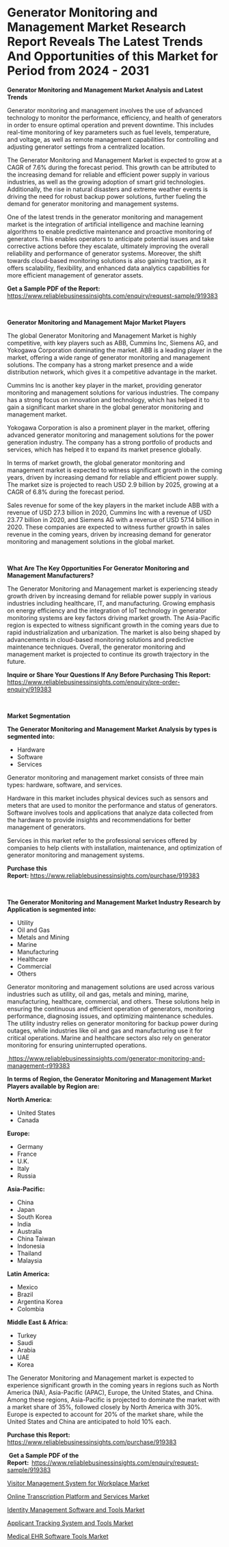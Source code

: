 <p><h1>Generator Monitoring and Management Market Research Report Reveals The Latest Trends And Opportunities of this Market for Period from 2024 - 2031</h1></p><p><strong>Generator Monitoring and Management Market Analysis and Latest Trends</strong></p>
<p><p>Generator monitoring and management involves the use of advanced technology to monitor the performance, efficiency, and health of generators in order to ensure optimal operation and prevent downtime. This includes real-time monitoring of key parameters such as fuel levels, temperature, and voltage, as well as remote management capabilities for controlling and adjusting generator settings from a centralized location.</p><p>The Generator Monitoring and Management Market is expected to grow at a CAGR of 7.6% during the forecast period. This growth can be attributed to the increasing demand for reliable and efficient power supply in various industries, as well as the growing adoption of smart grid technologies. Additionally, the rise in natural disasters and extreme weather events is driving the need for robust backup power solutions, further fueling the demand for generator monitoring and management systems.</p><p>One of the latest trends in the generator monitoring and management market is the integration of artificial intelligence and machine learning algorithms to enable predictive maintenance and proactive monitoring of generators. This enables operators to anticipate potential issues and take corrective actions before they escalate, ultimately improving the overall reliability and performance of generator systems. Moreover, the shift towards cloud-based monitoring solutions is also gaining traction, as it offers scalability, flexibility, and enhanced data analytics capabilities for more efficient management of generator assets.</p></p>
<p><strong>Get a Sample PDF of the Report:&nbsp;</strong> <a href="https://www.reliablebusinessinsights.com/enquiry/request-sample/919383">https://www.reliablebusinessinsights.com/enquiry/request-sample/919383</a></p>
<p>&nbsp;</p>
<p><strong>Generator Monitoring and Management Major Market Players</strong></p>
<p><p>The global Generator Monitoring and Management Market is highly competitive, with key players such as ABB, Cummins Inc, Siemens AG, and Yokogawa Corporation dominating the market. ABB is a leading player in the market, offering a wide range of generator monitoring and management solutions. The company has a strong market presence and a wide distribution network, which gives it a competitive advantage in the market.</p><p>Cummins Inc is another key player in the market, providing generator monitoring and management solutions for various industries. The company has a strong focus on innovation and technology, which has helped it to gain a significant market share in the global generator monitoring and management market.</p><p>Yokogawa Corporation is also a prominent player in the market, offering advanced generator monitoring and management solutions for the power generation industry. The company has a strong portfolio of products and services, which has helped it to expand its market presence globally.</p><p>In terms of market growth, the global generator monitoring and management market is expected to witness significant growth in the coming years, driven by increasing demand for reliable and efficient power supply. The market size is projected to reach USD 2.9 billion by 2025, growing at a CAGR of 6.8% during the forecast period.</p><p>Sales revenue for some of the key players in the market include ABB with a revenue of USD 27.3 billion in 2020, Cummins Inc with a revenue of USD 23.77 billion in 2020, and Siemens AG with a revenue of USD 57.14 billion in 2020. These companies are expected to witness further growth in sales revenue in the coming years, driven by increasing demand for generator monitoring and management solutions in the global market.</p></p>
<p>&nbsp;</p>
<p><strong>What Are The Key Opportunities For Generator Monitoring and Management Manufacturers?</strong></p>
<p><p>The Generator Monitoring and Management market is experiencing steady growth driven by increasing demand for reliable power supply in various industries including healthcare, IT, and manufacturing. Growing emphasis on energy efficiency and the integration of IoT technology in generator monitoring systems are key factors driving market growth. The Asia-Pacific region is expected to witness significant growth in the coming years due to rapid industrialization and urbanization. The market is also being shaped by advancements in cloud-based monitoring solutions and predictive maintenance techniques. Overall, the generator monitoring and management market is projected to continue its growth trajectory in the future.</p></p>
<p><strong>Inquire or Share Your Questions If Any Before Purchasing This Report:</strong> <a href="https://www.reliablebusinessinsights.com/enquiry/pre-order-enquiry/919383">https://www.reliablebusinessinsights.com/enquiry/pre-order-enquiry/919383</a></p>
<p>&nbsp;</p>
<p><strong>Market Segmentation</strong></p>
<p><strong>The Generator Monitoring and Management Market Analysis by types is segmented into:</strong></p>
<p><ul><li>Hardware</li><li>Software</li><li>Services</li></ul></p>
<p><p>Generator monitoring and management market consists of three main types: hardware, software, and services. </p><p>Hardware in this market includes physical devices such as sensors and meters that are used to monitor the performance and status of generators. Software involves tools and applications that analyze data collected from the hardware to provide insights and recommendations for better management of generators. </p><p>Services in this market refer to the professional services offered by companies to help clients with installation, maintenance, and optimization of generator monitoring and management systems.</p></p>
<p><strong>Purchase this Report:&nbsp;</strong><a href="https://www.reliablebusinessinsights.com/purchase/919383">https://www.reliablebusinessinsights.com/purchase/919383</a></p>
<p>&nbsp;</p>
<p><strong>The Generator Monitoring and Management Market Industry Research by Application is segmented into:</strong></p>
<p><ul><li>Utility</li><li>Oil and Gas</li><li>Metals and Mining</li><li>Marine</li><li>Manufacturing</li><li>Healthcare</li><li>Commercial</li><li>Others</li></ul></p>
<p><p>Generator monitoring and management solutions are used across various industries such as utility, oil and gas, metals and mining, marine, manufacturing, healthcare, commercial, and others. These solutions help in ensuring the continuous and efficient operation of generators, monitoring performance, diagnosing issues, and optimizing maintenance schedules. The utility industry relies on generator monitoring for backup power during outages, while industries like oil and gas and manufacturing use it for critical operations. Marine and healthcare sectors also rely on generator monitoring for ensuring uninterrupted operations.</p></p>
<p><a href="https://www.reliablebusinessinsights.com/generator-monitoring-and-management-r919383">&nbsp;https://www.reliablebusinessinsights.com/generator-monitoring-and-management-r919383</a></p>
<p><strong>In terms of Region, the Generator Monitoring and Management Market Players available by Region are:</strong></p>
<p>
    <p> <strong> North America: </strong>
        <ul>
            <li>United States</li>
            <li>Canada</li>
        </ul>
        </p> 
    <p> <strong> Europe: </strong>
        <ul>
            <li>Germany</li>
            <li>France</li>
            <li>U.K.</li>
            <li>Italy</li>
            <li>Russia</li>
        </ul>
        </p> 
    <p> <strong> Asia-Pacific: </strong>
        <ul>
            <li>China</li>
            <li>Japan</li>
            <li>South Korea</li>
            <li>India</li>
            <li>Australia</li>
            <li>China Taiwan</li>
            <li>Indonesia</li>
            <li>Thailand</li>
            <li>Malaysia</li>
        </ul>
        </p> 
    <p> <strong> Latin America: </strong>
        <ul>
            <li>Mexico</li>
            <li>Brazil</li>
            <li>Argentina Korea</li>
            <li>Colombia</li>
        </ul>
        </p> 
    <p> <strong> Middle East & Africa: </strong>
        <ul>
            <li>Turkey</li>
            <li>Saudi</li>
            <li>Arabia</li>
            <li>UAE</li>
            <li>Korea</li>
        </ul>
    </p>
    </p>
<p><p>The Generator Monitoring and Management market is expected to experience significant growth in the coming years in regions such as North America (NA), Asia-Pacific (APAC), Europe, the United States, and China. Among these regions, Asia-Pacific is projected to dominate the market with a market share of 35%, followed closely by North America with 30%. Europe is expected to account for 20% of the market share, while the United States and China are anticipated to hold 10% each.</p></p>
<p><strong>Purchase this Report: </strong><a href="https://www.reliablebusinessinsights.com/purchase/919383">https://www.reliablebusinessinsights.com/purchase/919383</a></p>
<p>&nbsp;<strong>Get a Sample PDF of the Report:&nbsp;&nbsp;</strong><a href="https://www.reliablebusinessinsights.com/enquiry/request-sample/919383">https://www.reliablebusinessinsights.com/enquiry/request-sample/919383</a></p>
<p><strong></strong></p>
<p><p><a href="https://github.com/waylose1223/Market-Research-Report-List-2/blob/main/visitor-management-system-for-workplace-market.md">Visitor Management System for Workplace Market</a></p><p><a href="https://github.com/susanjprice2023/Market-Research-Report-List-2/blob/main/online-transcription-platform-and-services-market.md">Online Transcription Platform and Services Market</a></p><p><a href="https://github.com/gcimaudf65/Market-Research-Report-List-2/blob/main/identity-management-software-and-tools-market.md">Identity Management Software and Tools Market</a></p><p><a href="https://github.com/dmmanir420/Market-Research-Report-List-2/blob/main/applicant-tracking-system-and-tools-market.md">Applicant Tracking System and Tools Market</a></p><p><a href="https://github.com/sardarp081/Market-Research-Report-List-2/blob/main/medical-ehr-software-tools-market.md">Medical EHR Software Tools Market</a></p></p>